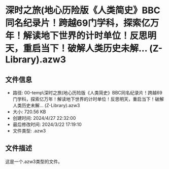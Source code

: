 ﻿# 深时之旅(地心历险版《人类简史》BBC同名纪录片！跨越69门学科，探索亿万年！解读地下世界的计时单位！反思明天，重启当下！破解人类历史未解... (Z-Library).azw3

## 文件信息
- 路径: 00-temp\深时之旅(地心历险版《人类简史》BBC同名纪录片！跨越69门学科，探索亿万年！解读地下世界的计时单位！反思明天，重启当下！破解人类历史未解... (Z-Library).azw3
- 大小: 720.56 KB
- 创建时间: 2024/4/27 22:32:00
- 最后修改时间: 2024/3/22 17:19:10
- 文件类型: .azw3

## 文件描述
这是一个.azw3类型的文件。

